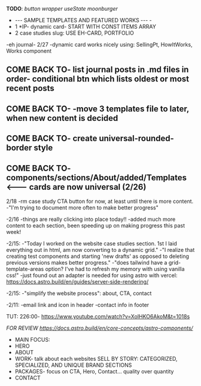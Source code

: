**TODO**:
_button wrapper_
_useState moonburger_

- --- SAMPLE TEMPLATES AND FEATURED WORKS --- -
- 1 \*IP- dynamic card- START WITH CONST ITEMS ARRAY
- 2 case studies slug: USE EH-CARD, PORTFOLIO

-eh journal-
2/27
-dynamic card works nicely using: SellingPt, HowItWorks, Works component

## COME BACK TO- list journal posts in .md files in order- conditional btn which lists oldest or most recent posts

## COME BACK TO- -move 3 templates file to later, when new content is decided

## COME BACK TO- create universal-rounded-border style

## COME BACK TO- components/sections/About/added/Templates <--- cards are now universal (2/26)

2/18
-rm case study CTA button for now, at least until there is more content.
-"I'm trying to document more often to make better progress"

-2/16
-things are really clicking into place today!!
-added much more content to each section, been speeding up on making progress this past week!

-2/15:
-"Today I worked on the website case studies section. 1st I laid everything out in html, am now converting to a dynamic grid."
-"I realize that creating test components and starting 'new drafts' as opposed to deleting previous versions makes better progress."
-"does tailwind have a grid-template-areas option? I've had to refresh my memory with using vanilla css!"
-just found out an adapter is needed for using astro with vercel: https://docs.astro.build/en/guides/server-side-rendering/

-2/15:
-"simplify the website process": about, CTA, contact

-2/11:
-email link and icon in header
-contact info in footer

TUT: 226:00- https://www.youtube.com/watch?v=XoIHKO6AkoM&t=1018s

_FOR REVIEW_
*https://docs.astro.build/en/core-concepts/astro-components/*

- MAIN FOCUS:
- HERO
- ABOUT
- WORK- talk about each websites SELL BY STORY: CATEGORIZED, SPECIALIZED, AND UNIQUE BRAND SECTIONS
- PACKAGES- focus on CTA, Hero, Contact… quality over quantity
- CONTACT
